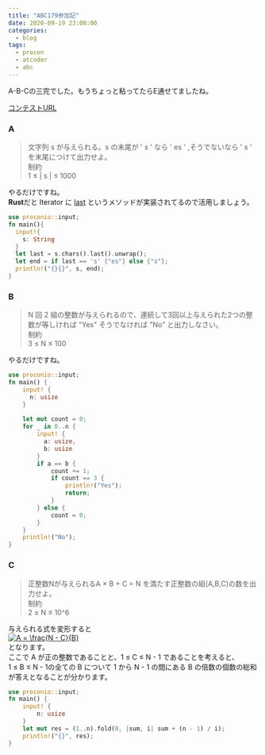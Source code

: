 ```yaml
---
title: "ABC179参加記"
date: 2020-09-19 23:00:00
categories:
  - blog
tags:
  - procon
  - atcoder
  - abc
---
```


A-B-Cの三完でした。もうちょっと粘ってたらE通せてましたね。  

[コンテストURL](https://atcoder.jp/contests/abc179)

### A
> 文字列 s が与えられる。s の末尾が \' s \' なら \' es \' ,そうでないなら \' s \' を末尾につけて出力せよ。  
> 制約  
> 1 &le; | s | &le; 1000  

やるだけですね。  
**Rust**だと Iterator に [last](https://doc.rust-lang.org/std/iter/trait.Iterator.html#method.last) というメソッドが実装されてるので活用しましょう。
``` rust
use proconio::input;
fn main(){
  input!{
    s: String
  }
  let last = s.chars().last().unwrap();
  let end = if last == 's' {"es"} else {"s"};
  println!("{}{}", s, end);
}
```

### B
> N 回 2 組の整数が与えられるので、連続して3回以上与えられた2つの整数が等しければ "Yes" そうでなければ "No" と出力しなさい。  
> 制約  
> 3 &le; N &le; 100  

やるだけですね。
``` rust
use proconio::input;
fn main() {
    input! {
      n: usize
    }
 
    let mut count = 0;
    for _ in 0..n {
        input! {
          a: usize,
          b: usize
        }
        if a == b {
            count += 1;
            if count == 3 {
                println!("Yes");
                return;
            }
        } else {
            count = 0;
        }
    }
    println!("No");
}
```

### C
> 正整数Nが与えられるA × B + C = N を満たす正整数の組(A,B,C)の数を出力せよ。  
> 制約  
> 2 &le; N &le; 10^6  

与えられる式を変形すると  
<a href="https://www.codecogs.com/eqnedit.php?latex=\bg_white&space;A&space;=&space;\frac{N&space;-&space;C}{B}" target="_blank"><img src="https://latex.codecogs.com/png.latex?\bg_white&space;A&space;=&space;\frac{N&space;-&space;C}{B}" title="A = \frac{N - C}{B}" /></a>  
となります。  
ここで A が正の整数であることと、1 &le; C &le; N - 1 であることを考えると、  
1 &le; B &le; N - 1の全ての B について 1 から N - 1 の間にある B の倍数の個数の総和が答えとなることが分かります。
``` rust
use proconio::input;
fn main() {
    input! {
        n: usize
    }
    let mut res = (1..n).fold(0, |sum, i| sum + (n - 1) / i);
    println!("{}", res);
}
```
